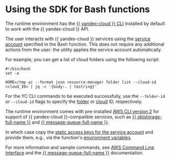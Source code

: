# Using the SDK for Bash functions

The runtime environment has the [{{ yandex-cloud }} CLI](../../../cli/) installed by default to work with the {{ yandex-cloud }} API.

The user interacts with {{ yandex-cloud }} services using the [service account](../../operations/function-sa.md) specified in the Bash function. This does not require any additional actions from the user: the utility applies the service account automatically.

For example, you can get a list of cloud folders using the following script:

```shell script
#!/bin/bash
set -e

HOME=/tmp yc --format json resource-manager folder list --cloud-id <cloud_ID> | jq -c '{body:. | tostring}'
```

For the YC CLI commands to be executed successfully, use the `--folder-id` or `--cloud-id` flags to specify the [folder](../../../resource-manager/operations/folder/get-id.md) or [cloud](../../../resource-manager/operations/cloud/get-id.md) ID, respectively.
 
The runtime environment comes with pre-installed [AWS CLI version 2](https://docs.aws.amazon.com/cli/index.html) for support of {{ yandex-cloud }}-compatible services, such as [{{ objstorage-full-name }}](../../../storage/index.yaml) and [{{ message-queue-full-name }}](../../../message-queue/index.yaml).

In which case copy the [static access keys for the service account](../../../iam/operations/sa/create-access-key.md) and provide them, e.g., via the function's [environment variables](../../concepts/runtime/environment-variables.md).

For more information and sample commands, see [AWS Command Line Interface](../../../storage/tools/aws-cli.md) and the [{{ message-queue-full-name }}](../../../message-queue/instruments/index.md) documentation.



